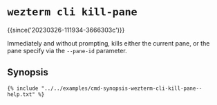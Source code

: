 # `wezterm cli kill-pane`

{{since('20230326-111934-3666303c')}}

Immediately and without prompting, kills either the current pane, or the pane
specify via the `--pane-id` parameter.

## Synopsis

```console
{% include "../../examples/cmd-synopsis-wezterm-cli-kill-pane--help.txt" %}
```
